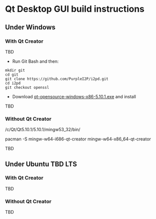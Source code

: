 # Qt Desktop GUI build instructions

## Under Windows

### With Qt Creator

TBD

* Run Git Bash and then:

```
mkdir git
cd git
git clone https://github.com/PurpleI2P/i2pd.git
cd i2pd
git checkout openssl
```

* Download [qt-opensource-windows-x86-5.10.1.exe](http://download.qt.io/official_releases/qt/5.10/5.10.1/qt-opensource-windows-x86-5.10.1.exe)
and install

TBD

### Without Qt Creator

/c/Qt/Qt5.10.1/5.10.1/mingw53_32/bin/
 
pacman -S mingw-w64-i686-qt-creator mingw-w64-x86_64-qt-creator

TBD

## Under Ubuntu TBD LTS

### With Qt Creator

TBD

### Without Qt Creator

TBD
